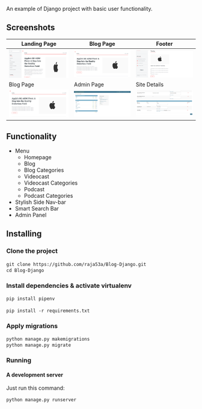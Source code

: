 An example of Django project with basic user functionality.

## Screenshots

| Landing Page | Blog Page | Footer |
| -------|--------------|-----------------|
| <img src="./screenshots/blog_landingpage.PNG" width="400"> | <img src="./screenshots/fullpageblog.PNG" width="400"> | <img src="./screenshots/footer.PNG" width="400"> |
| Blog Page | Admin Page | Site Details |
| <img src="./screenshots/fullpageblog.PNG" width="400"> | <img src="./screenshots/admin_page.PNG" width="400"> | <img src="./screenshots/sitedetailspage.PNG" width="400"> |

## Functionality

- Menu
    - Homepage
    - Blog
    - Blog Categories
    - Videocast
    - Videocast Categories
    - Podcast
    - Podcast Categories
 - Stylish Side Nav-bar
 - Smart Search Bar
 - Admin Panel


## Installing

### Clone the project

```
git clone https://github.com/raja53a/Blog-Django.git
cd Blog-Django
```

### Install dependencies & activate virtualenv

```
pip install pipenv

pip install -r requirements.txt

```
### Apply migrations

```
python manage.py makemigrations
python manage.py migrate
```
### Running

#### A development server

Just run this command:

```
python manage.py runserver
```
